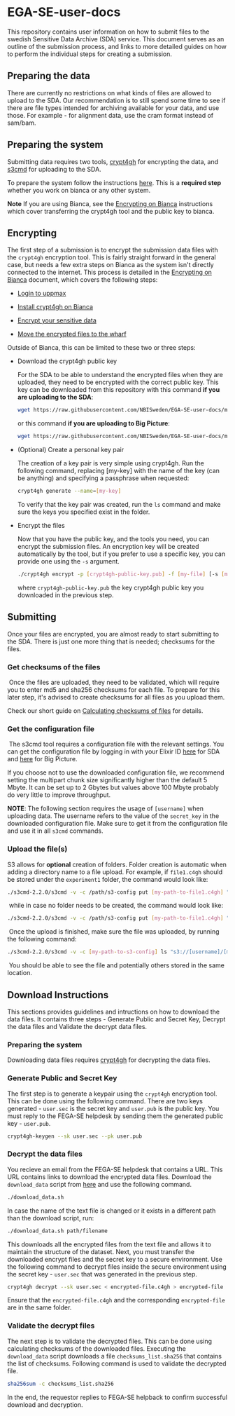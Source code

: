 # EGA-SE-user-docs

This repository contains user information on how to submit files to the swedish
Sensitive Data Archive (SDA) service. This document serves as an outline of the submission process, 
and links to more detailed guides on how to perform the individual steps for creating a submission.

## Preparing the data

There are currently no restrictions on what kinds of files are allowed to upload
to the SDA. Our recommendation is to still spend some time to see if there are
file types intended for archiving available for your data, and use those. For
example - for alignment data, use the cram format instead of sam/bam.

## Preparing the system

Submitting data requires two tools,
[crypt4gh](https://www.ga4gh.org/news/crypt4gh-a-secure-method-for-sharing-human-genetic-data/)
for encrypting the data, and [s3cmd](https://s3tools.org/s3cmd) for uploading to
the SDA.

To prepare the system follow the instructions [here](binaries.md). This is a **required step**
whether you work on bianca or any other system.

**Note** If you are using Bianca, see the [Encrypting on Bianca](bianca.md)
instructions which cover transferring the crypt4gh tool and the public key to 
bianca.

## Encrypting

The first step of a submission is to encrypt the submission data files with the
`crypt4gh` encryption tool. This is fairly straight forward in the general case,
but needs a few extra steps on Bianca as the system isn't directly
connected to the internet. This process is detailed in the
[Encrypting on Bianca](bianca.md) document, which covers the following steps:

  - [Login to uppmax](bianca.md#login-to-uppmax)

  - [Install crypt4gh on Bianca](bianca.md#install-crypt4gh-on-bianca)

  - [Encrypt your sensitive data](bianca.md#encrypt-your-sensitive-data)

  - [Move the encrypted files to the wharf](bianca.md#move-encrypted-files-to-the-wharf-for-upload)

Outside of Bianca, this can be limited to these two or three steps:

 - Download the crypt4gh public key

   For the SDA to be able to understand the encrypted files when they are
   uploaded, they need to be encrypted with the correct public key. This key can
   be downloaded from this repository with this command <strong>if you are uploading to the SDA</strong>:
   ```bash
   wget https://raw.githubusercontent.com/NBISweden/EGA-SE-user-docs/main/crypt4gh_key.pub
   ```
   or this command <strong>if you are uploading to Big Picture</strong>:
   ```bash
   wget https://raw.githubusercontent.com/NBISweden/EGA-SE-user-docs/main/crypt4gh_bp_key.pub
   ```

 - (Optional) Create a personal key pair​

   The creation of a key pair is very simple using crypt4gh. Run the following
   command, replacing [my-key] with the name of the key (can be anything) and
   specifying a passphrase when requested:
​
   ```bash
   crypt4gh generate --name=[my-key]
   ```

   To verify that the key pair was created, run the `ls` command and make sure
   the keys you specified exist in the folder.

 - Encrypt the files

   Now that you have the public key, and the tools you need, you can encrypt the
   submission files. An encryption key will be created automatically by the
   tool, but if you prefer to use a specific key, you can provide one using the
   `-s` argument.

   ```bash
   ./crypt4gh encrypt -p [crypt4gh-public-key.pub] -f [my-file] [-s [my-key].sec.pem]
   ```
   where `crypt4gh-public-key.pub` the key crypt4gh public key you downloaded in the previous step.

## Submitting

Once your files are encrypted, you are almost ready to start submitting to the
SDA. There is just one more thing that is needed; checksums for the files.

### Get checksums of the files
​
Once the files are uploaded, they need to be validated, which will require you to enter md5 and sha256 checksums for each file. 
To prepare for this later step, it's advised to create checksums for all files as you upload them.

Check our short guide on [Calculating checksums of files](checksums.md) for details.
​
### Get the configuration file
​
The s3cmd tool requires a configuration file with the relevant settings. You
can get the configuration file by logging in with your Elixir ID
[here](https://login.sda.nbis.se/) for SDA and [here](https://login.bp.nbis.se/) for Big Picture.

If you choose not to use the downloaded configuration file, we recommend
setting the multipart chunk size significantly higher than the default 5 Mbyte.
It can be set up to 2 Gbytes but values above 100 Mbyte probably do very little
to improve throughput.

**NOTE**: The following section requires the usage of `[username]` when uploading data.
The username refers to the value of the `secret_key` in the downloaded configuration file. 
Make sure to get it from the configuration file and use it in all `s3cmd` commands.

### Upload the file(s)​

S3 allows for **optional** creation of folders. Folder creation is automatic
when adding a directory name to a file upload.
​
For example, if `file1.c4gh` should be stored under the `experiment1` folder,
the command would look like:
​
```bash
./s3cmd-2.2.0/s3cmd -v -c /path/s3-config put [my-path-to-file1.c4gh] "s3://[username]/experiment1/file1.c4gh"
```
​
while in case no folder needs to be created, the command would look like:
​
```bash
./s3cmd-2.2.0/s3cmd -v -c /path/s3-config put [my-path-to-file1.c4gh] "s3://[username]/file1.c4gh"
```
​
Once the upload is finished, make sure the file was uploaded, by running the
following command:
​
```bash
./s3cmd-2.2.0/s3cmd -v -c [my-path-to-s3-config] ls "s3://[username]/[my-s3-path]/"
```
​
You should be able to see the file and potentially others stored in the same
location.


## Download Instructions

This sections provides guidelines and intructions on how to download the data files. It contains three steps - Generate Public and Secret Key, Decrypt the data files and Validate the decrypt data files. 

### Preparing the system

Downloading data files requires [crypt4gh](https://www.ga4gh.org/news/crypt4gh-a-secure-method-for-sharing-human-genetic-data/)
for decrypting the data files. 


### Generate Public and Secret Key

The first step is to generate a keypair using the `crypt4gh` encryption tool. This can be done using the following command. There are two keys generated - `user.sec` is the secret key and `user.pub` is the public key. You must reply to the FEGA-SE helpdesk by sending them the generated public key - `user.pub`. 

```bash
crypt4gh-keygen --sk user.sec --pk user.pub
```

### Decrypt the data files

You recieve an email from the FEGA-SE helpdesk that contains a URL. This URL contains links to download the encrypted data files. Download the `download_data` script from [here](https://github.com/NBISweden/LocalEGA-SE-Deployment/blob/refactor/one-checksum-file/dev-tools/publicize_file/download_data.sh) and use the following command.


```bash
./download_data.sh
```
In case the name of the text file is changed or it exists in a different path than the download script, run:

```bash
./download_data.sh path/filename
```

This downloads all the encrypted files from the text file and allows it to maintain the structure of the dataset. Next, you must transfer the downloaded encrypt files and the secret key to a secure environment. Use the following command to decrypt files inside the secure environment using the secret key - `user.sec` that was generated in the previous step.

```bash
crypt4gh decrypt --sk user.sec < encrypted-file.c4gh > encrypted-file
```
Ensure that the `encrypted-file.c4gh` and the corresponding `encrypted-file` are in the same folder. 


### Validate the decrypt files

The next step is to validate the decrypted files. This can be done using calculating checksums of the downloaded files. Executing the `download_data` script downloads a file `checksums_list.sha256` that contains the list of checksums. Following command is used to validate the decrypted file.

```bash
sha256sum -c checksums_list.sha256
```

In the end, the requestor replies to FEGA-SE helpback to confirm successful download and decryption.


